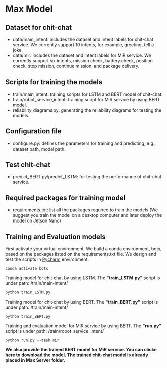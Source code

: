 # Max Model

## Dataset for chit-chat
- data/main_intent: includes the dataset and intent labels for chit-chat service. We currently support 10 
  intents, for example, greeting, tell a joke. 
- data/mir: includes the dataset and intent labels for MiR service. We currently support six intents, mission check, 
  battery check, position check, stop mission, continue mission, and package delivery.

## Scripts for training the models
- train/main_intent: training scripts for LSTM and BERT model of chit-chat.
- train/robot_service_intent: training script for MiR service by using BERT model.
- reliability_diagrams.py: generating the reliability diagrams for testing the models.

## Configuration file
- configure.py: defines the parameters for training and predicting, e.g., dataset path, model path.

## Test chit-chat
- predict_BERT.py/predict_LSTM: for testing the performance of chit-chat service.

## Required packages for training model
- requirements.txt: list all the packages required to train the models (We suggest you train the model on a desktop computer and later deploy the 
  model on Jetson Nano)

## Training and Evaluation models
First activate your virtual environment. We build a conda environment, botx, based on the packages
listed on the requirements.txt file. We design and test the scripts in [Pycharm](https://www.jetbrains.com/pycharm/) environment. 
```
conda activate botx
```
Training model for chit-chat by using LSTM. The **"train_LSTM.py"** script is under
path: /train/main-intent/
```
python train_LSTM.py
```
Training model for chit-chat by using BERT. The **"train_BERT.py"** script is under
path: /train/main-intent/
```
python train_BERT.py
```
Training and evaluation model for MiR service by using BERT. The **"run.py"** script is under
path: /train/robot_service_intent/
```
python run.py --task mir
```

**We also provide the trained BERT model for MiR service. You can clicke [here](https://drive.google.com/file/d/1u3Vl4JOP4BRReoERKw5qU7cndcBiJB7U/view?usp=sharing) 
to download the model. The trained chit-chat model is already placed in Max Server folder.**
